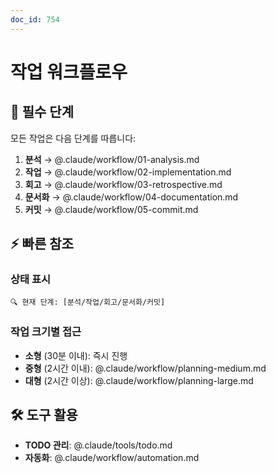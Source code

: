 ```yaml
---
doc_id: 754
---
```


# 작업 워크플로우

## 🔄 필수 단계

모든 작업은 다음 단계를 따릅니다:

1. **분석** → @.claude/workflow/01-analysis.md
2. **작업** → @.claude/workflow/02-implementation.md  
3. **회고** → @.claude/workflow/03-retrospective.md
4. **문서화** → @.claude/workflow/04-documentation.md
5. **커밋** → @.claude/workflow/05-commit.md

## ⚡ 빠른 참조

### 상태 표시
```
🔍 현재 단계: [분석/작업/회고/문서화/커밋]
```

### 작업 크기별 접근
- **소형** (30분 이내): 즉시 진행
- **중형** (2시간 이내): @.claude/workflow/planning-medium.md
- **대형** (2시간 이상): @.claude/workflow/planning-large.md

## 🛠️ 도구 활용
- **TODO 관리**: @.claude/tools/todo.md
- **자동화**: @.claude/workflow/automation.md
